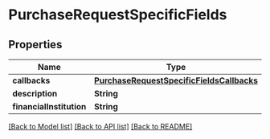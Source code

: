 # PurchaseRequestSpecificFields

## Properties
Name | Type | Description | Notes
------------ | ------------- | ------------- | -------------
**callbacks** | [**PurchaseRequestSpecificFieldsCallbacks**](PurchaseRequestSpecificFieldsCallbacks.md) |  | [optional] 
**description** | **String** |  | [optional] 
**financialInstitution** | **String** |  | [optional] 

[[Back to Model list]](../README.md#documentation-for-models) [[Back to API list]](../README.md#documentation-for-api-endpoints) [[Back to README]](../README.md)


